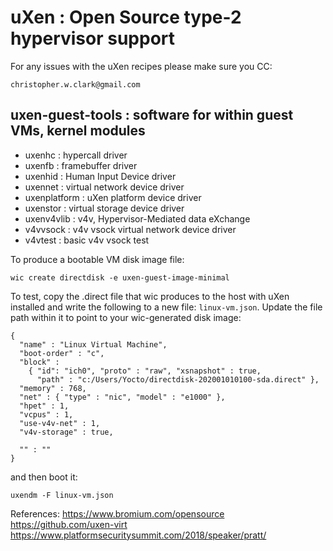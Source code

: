 # uXen : Open Source type-2 hypervisor support

For any issues with the uXen recipes please make sure you CC:

    christopher.w.clark@gmail.com

## uxen-guest-tools : software for within guest VMs, kernel modules

* uxenhc        : hypercall driver
* uxenfb        : framebuffer driver
* uxenhid       : Human Input Device driver
* uxennet       : virtual network device driver
* uxenplatform  : uXen platform device driver
* uxenstor      : virtual storage device driver
* uxenv4vlib    : v4v, Hypervisor-Mediated data eXchange
* v4vvsock      : v4v vsock virtual network device driver
* v4vtest       : basic v4v vsock test

To produce a bootable VM disk image file:

    wic create directdisk -e uxen-guest-image-minimal

To test, copy the .direct file that wic produces to the host with uXen installed and write the following to a new file: `linux-vm.json`. Update the file path within it to point to your wic-generated disk image:

    {
      "name" : "Linux Virtual Machine",
      "boot-order" : "c",
      "block" :
        { "id": "ich0", "proto" : "raw", "xsnapshot" : true,
          "path" : "c:/Users/Yocto/directdisk-202001010100-sda.direct" },
      "memory" : 768,
      "net" : { "type" : "nic", "model" : "e1000" },
      "hpet" : 1,
      "vcpus" : 1,
      "use-v4v-net" : 1,
      "v4v-storage" : true,

      "" : ""
    }

and then boot it:

    uxendm -F linux-vm.json

References:
  https://www.bromium.com/opensource
  https://github.com/uxen-virt
  https://www.platformsecuritysummit.com/2018/speaker/pratt/
